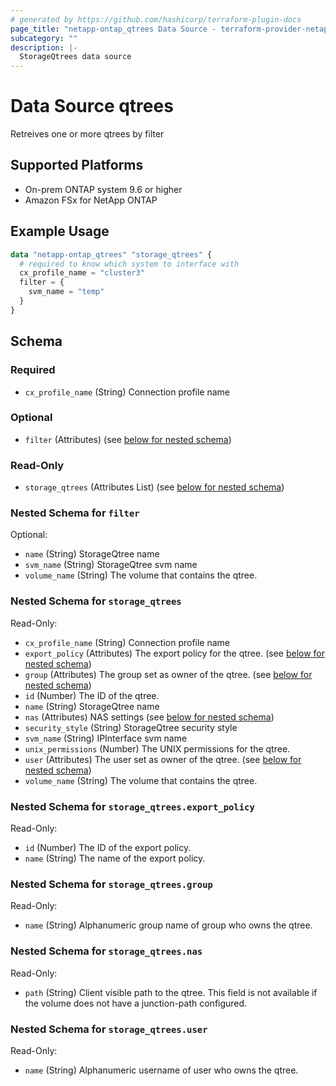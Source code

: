 ```yaml
---
# generated by https://github.com/hashicorp/terraform-plugin-docs
page_title: "netapp-ontap_qtrees Data Source - terraform-provider-netapp-ontap"
subcategory: ""
description: |-
  StorageQtrees data source
---
```


# Data Source qtrees

Retreives one or more qtrees by filter

## Supported Platforms

* On-prem ONTAP system 9.6 or higher
* Amazon FSx for NetApp ONTAP

## Example Usage

```terraform
data "netapp-ontap_qtrees" "storage_qtrees" {
  # required to know which system to interface with
  cx_profile_name = "cluster3"
  filter = {
    svm_name = "temp"
  }
}
```

<!-- schema generated by tfplugindocs -->
## Schema

### Required

- `cx_profile_name` (String) Connection profile name

### Optional

- `filter` (Attributes) (see [below for nested schema](#nestedatt--filter))

### Read-Only

- `storage_qtrees` (Attributes List) (see [below for nested schema](#nestedatt--storage_qtrees))

<a id="nestedatt--filter"></a>

### Nested Schema for `filter`

Optional:

- `name` (String) StorageQtree name
- `svm_name` (String) StorageQtree svm name
- `volume_name` (String) The volume that contains the qtree.

<a id="nestedatt--storage_qtrees"></a>

### Nested Schema for `storage_qtrees`

Read-Only:

- `cx_profile_name` (String) Connection profile name
- `export_policy` (Attributes) The export policy for the qtree. (see [below for nested schema](#nestedatt--storage_qtrees--export_policy))
- `group` (Attributes) The group set as owner of the qtree. (see [below for nested schema](#nestedatt--storage_qtrees--group))
- `id` (Number) The ID of the qtree.
- `name` (String) StorageQtree name
- `nas` (Attributes) NAS settings (see [below for nested schema](#nestedatt--storage_qtrees--nas))
- `security_style` (String) StorageQtree security style
- `svm_name` (String) IPInterface svm name
- `unix_permissions` (Number) The UNIX permissions for the qtree.
- `user` (Attributes) The user set as owner of the qtree. (see [below for nested schema](#nestedatt--storage_qtrees--user))
- `volume_name` (String) The volume that contains the qtree.

<a id="nestedatt--storage_qtrees--export_policy"></a>

### Nested Schema for `storage_qtrees.export_policy`

Read-Only:

- `id` (Number) The ID of the export policy.
- `name` (String) The name of the export policy.

<a id="nestedatt--storage_qtrees--group"></a>

### Nested Schema for `storage_qtrees.group`

Read-Only:

- `name` (String) Alphanumeric group name of group who owns the qtree.

<a id="nestedatt--storage_qtrees--nas"></a>

### Nested Schema for `storage_qtrees.nas`

Read-Only:

- `path` (String) Client visible path to the qtree. This field is not available if the volume does not have a junction-path configured.

<a id="nestedatt--storage_qtrees--user"></a>

### Nested Schema for `storage_qtrees.user`

Read-Only:

- `name` (String) Alphanumeric username of user who owns the qtree.
